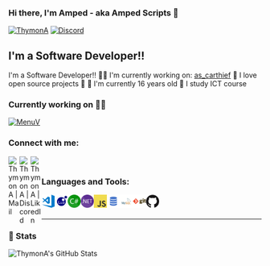 ### Hi there, I'm Amped - aka Amped Scripts 👋

[![ThymonA](https://i.imgur.com/X5ocARk.png)](https://github.com/ThymonA)
[![Discord](https://img.shields.io/badge/Discord-Tigo%239999-7289DA?logo=discord&style=for-the-badge)](https://discordapp.com/users/733686533873467463)

## I'm a Software Developer!!

I'm a Software Developer!!
👨‍💻 I'm currently working on: [as_carthief](https://github.com/Amped16/as_carthief)
📖 I love open source projects 💙
👴 I'm currently 16 years old
🏫 I study ICT course

### Currently working on 👨‍💻

[![MenuV](https://github-readme-stats.vercel.app/api/pin/?username=ThymonA&repo=menuv&q=2020)](https://github.com/ThymonA/menuv)

### Connect with me:

[<img align="left" alt="ThymonA | Mail" width="22px" src="https://raw.githubusercontent.com/FortAwesome/Font-Awesome/master/svgs/regular/envelope.svg" />][mail]
[<img align="left" alt="ThymonA | Discord" width="22px" src="https://raw.githubusercontent.com/FortAwesome/Font-Awesome/master/svgs/brands/discord.svg" />][discord]
[<img align="left" alt="ThymonA | LikedIn" width="22px" src="https://raw.githubusercontent.com/FortAwesome/Font-Awesome/master/svgs/brands/linkedin.svg" />][linkedin]

<br />

### Languages and Tools:

[<img align="left" alt="Visual Studio Code" width="26px" src="https://raw.githubusercontent.com/github/explore/80688e429a7d4ef2fca1e82350fe8e3517d3494d/topics/visual-studio-code/visual-studio-code.png" />][repos]
[<img align="left" alt="Lua" width="26px" src="https://raw.githubusercontent.com/github/explore/80688e429a7d4ef2fca1e82350fe8e3517d3494d/topics/lua/lua.png" />][repos]
[<img align="left" alt="C#" width="26px" src="https://raw.githubusercontent.com/github/explore/80688e429a7d4ef2fca1e82350fe8e3517d3494d/topics/csharp/csharp.png" />][repos]
[<img align="left" alt="Microsoft .NET" width="26px" src="https://raw.githubusercontent.com/github/explore/80688e429a7d4ef2fca1e82350fe8e3517d3494d/topics/dotnet/dotnet.png" />][repos]
[<img align="left" alt="JavaScript" width="26px" src="https://raw.githubusercontent.com/github/explore/80688e429a7d4ef2fca1e82350fe8e3517d3494d/topics/javascript/javascript.png" />][repos]
[<img align="left" alt="SQL" width="26px" src="https://raw.githubusercontent.com/github/explore/80688e429a7d4ef2fca1e82350fe8e3517d3494d/topics/sql/sql.png" />][repos]
[<img align="left" alt="MySQL" width="26px" src="https://raw.githubusercontent.com/github/explore/80688e429a7d4ef2fca1e82350fe8e3517d3494d/topics/mysql/mysql.png" />][repos]
[<img align="left" alt="Git" width="26px" src="https://raw.githubusercontent.com/github/explore/80688e429a7d4ef2fca1e82350fe8e3517d3494d/topics/git/git.png" />][repos]
[<img align="left" alt="GitHub" width="26px" src="https://raw.githubusercontent.com/github/explore/78df643247d429f6cc873026c0622819ad797942/topics/github/github.png" />][repos]

<br />
<br />

---

### 📕 Stats

<img align="left" alt="ThymonA's GitHub Stats" src="https://github-readme-stats.vercel.app/api?username=ThymonA&show_icons=true&theme=buefy&locale=en&title_color=a600ff&icon_color=ff0088&text_color=32004d" />

[framework]: https://github.com/ThymonA/CoreV-Framework
[mail]: mailto:contact@thymonarens.nl
[discord]: https://discordapp.com/users/733686533873467463
[repos]: https://github.com/ThymonA?tab=repositories
[linkedin]: https://www.linkedin.com/in/thymonarens/
